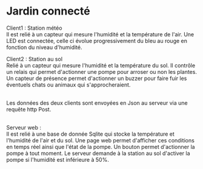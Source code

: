 # Jardin connecté 

Client1 : Station météo <br/>
Il est relié à un capteur qui mesure l'humidité et la température de l'air. Une LED est connectée, celle ci évolue progressivement du bleu au rouge en fonction du niveau d'humidité.

Client2 : Station au sol <br/>
Relié à un capteur qui mesure l'humidité et la température du sol. Il contrôle un relais qui permet d'actionner une pompe pour arroser ou non les plantes. Un capteur de présence permet d'actionner un buzzer pour faire fuir les éventuels chats ou animaux qui s'approcheraient.<br/> <br/>

Les données des deux clients sont envoyées en Json au serveur via une requête http Post. <br/> <br/>

Serveur web : <br/>
Il est relié à une base de donnée Sqlite qui stocke la température et l'humidité de l'air et du sol. Une page web permet d'afficher ces conditions en temps réel ainsi que l'état de la pompe. Un bouton permet d'actionner la pompe à tout moment. Le serveur demande à la station au sol d'activer la pompe si l'humidité est inférieure à 50%.